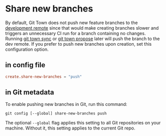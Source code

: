 # Share new branches

By default, Git Town does not push new feature branches to the
[development remote](dev-remote.md) since that would make creating branches
slower and triggers an unnecessary CI run for a branch containing no changes.
Running [git town sync](../commands/sync.md) or
[git town propose](../commands/propose.md) later will push the branch to the dev
remote. If you prefer to push new branches upon creation, set this configuration
option.

## in config file

```toml
create.share-new-branches = "push"
```

## in Git metadata

To enable pushing new branches in Git, run this command:

```wrap
git config [--global] share-new-branches push
```

The optional `--global` flag applies this setting to all Git repositories on
your machine. Without it, this setting applies to the current Git repo.
